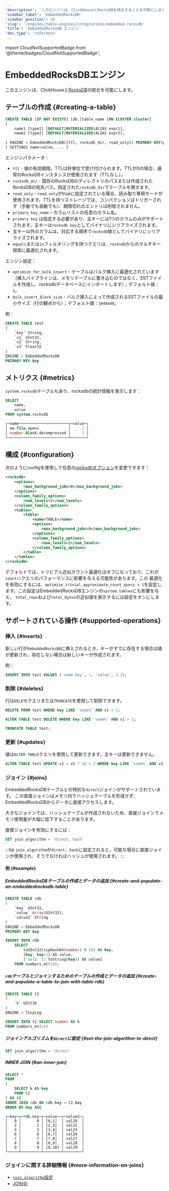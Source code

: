```yaml
---
'description': 'このエンジンは、ClickHouseとRocksDBを統合することを可能にします'
'sidebar_label': 'EmbeddedRocksDB'
'sidebar_position': 50
'slug': '/engines/table-engines/integrations/embedded-rocksdb'
'title': 'EmbeddedRocksDB エンジン'
'doc_type': 'reference'
---
```


import CloudNotSupportedBadge from '@theme/badges/CloudNotSupportedBadge';


# EmbeddedRocksDBエンジン

<CloudNotSupportedBadge />

このエンジンは、ClickHouseと[RocksDB](http://rocksdb.org/)の統合を可能にします。

## テーブルの作成 {#creating-a-table}

```sql
CREATE TABLE [IF NOT EXISTS] [db.]table_name [ON CLUSTER cluster]
(
    name1 [type1] [DEFAULT|MATERIALIZED|ALIAS expr1],
    name2 [type2] [DEFAULT|MATERIALIZED|ALIAS expr2],
    ...
) ENGINE = EmbeddedRocksDB([ttl, rocksdb_dir, read_only]) PRIMARY KEY(primary_key_name)
[ SETTINGS name=value, ... ]
```

エンジンパラメータ：

- `ttl` - 値の有効期限。TTLは秒単位で受け付けられます。TTLが0の場合、通常のRocksDBインスタンスが使用されます（TTLなし）。
- `rocksdb_dir` - 既存のRocksDBのディレクトリのパスまたは作成されたRocksDBの宛先パス。指定された`rocksdb_dir`でテーブルを開きます。
- `read_only` - `read_only`がtrueに設定されている場合、読み取り専用モードが使用されます。TTLを持つストレージでは、コンパクションはトリガーされず（手動でも自動でも）、期限切れのエントリは削除されません。
- `primary_key_name` – カラムリストの任意のカラム名。
- `primary key` は指定する必要があり、主キーには1つのカラムのみがサポートされます。主キーは`rocksdb key`としてバイナリにシリアライズされます。
- 主キー以外のカラムは、対応する順序で`rocksdb`値としてバイナリにシリアライズされます。
- `equals`または`in`フィルタリングを持つクエリは、`rocksdb`からのマルチキー探索に最適化されます。

エンジン設定：

- `optimize_for_bulk_insert` – テーブルはバルク挿入に最適化されています（挿入パイプラインは、メモリテーブルに書き込むのではなく、SSTファイルを作成し、rocksdbデータベースにインポートします）；デフォルト値：`1`。
- `bulk_insert_block_size` - バルク挿入によって作成されるSSTファイルの最小サイズ（行の観点から）；デフォルト値：`1048449`。

例：

```sql
CREATE TABLE test
(
    `key` String,
    `v1` UInt32,
    `v2` String,
    `v3` Float32
)
ENGINE = EmbeddedRocksDB
PRIMARY KEY key
```

## メトリクス {#metrics}

`system.rocksdb`テーブルもあり、rocksdbの統計情報を表示します：

```sql
SELECT
    name,
    value
FROM system.rocksdb

┌─name──────────────────────┬─value─┐
│ no.file.opens             │     1 │
│ number.block.decompressed │     1 │
└───────────────────────────┴───────┘
```

## 構成 {#configuration}

次のようにconfigを使用して任意の[rocksdbオプション](https://github.com/facebook/rocksdb/wiki/Option-String-and-Option-Map)を変更できます：

```xml
<rocksdb>
    <options>
        <max_background_jobs>8</max_background_jobs>
    </options>
    <column_family_options>
        <num_levels>2</num_levels>
    </column_family_options>
    <tables>
        <table>
            <name>TABLE</name>
            <options>
                <max_background_jobs>8</max_background_jobs>
            </options>
            <column_family_options>
                <num_levels>2</num_levels>
            </column_family_options>
        </table>
    </tables>
</rocksdb>
```

デフォルトでは、トリビアル近似カウント最適化はオフになっており、これが`count()`クエリのパフォーマンスに影響を与える可能性があります。この
最適化を有効にするには、`optimize_trivial_approximate_count_query = 1`を設定します。この設定はEmbeddedRocksDBエンジンの`system.tables`にも影響を与え、
`total_rows`および`total_bytes`の近似値を表示するには設定をオンにします。

## サポートされている操作 {#supported-operations}

### 挿入 {#inserts}

新しい行が`EmbeddedRocksDB`に挿入されるとき、キーがすでに存在する場合は値が更新され、存在しない場合は新しいキーが作成されます。

例：

```sql
INSERT INTO test VALUES ('some key', 1, 'value', 3.2);
```

### 削除 {#deletes}

行は`DELETE`クエリまたは`TRUNCATE`を使用して削除できます。

```sql
DELETE FROM test WHERE key LIKE 'some%' AND v1 > 1;
```

```sql
ALTER TABLE test DELETE WHERE key LIKE 'some%' AND v1 > 1;
```

```sql
TRUNCATE TABLE test;
```

### 更新 {#updates}

値は`ALTER TABLE`クエリを使用して更新できます。主キーは更新できません。

```sql
ALTER TABLE test UPDATE v1 = v1 * 10 + 2 WHERE key LIKE 'some%' AND v3 > 3.1;
```

### ジョイン {#joins}

EmbeddedRocksDBテーブルとの特別な`direct`ジョインがサポートされています。
この直接ジョインはメモリ内でハッシュテーブルを形成せず、EmbeddedRocksDBからデータに直接アクセスします。

大きなジョインでは、ハッシュテーブルが作成されないため、直接ジョインでメモリ使用量が大幅に低下することがあります。

直接ジョインを有効にするには：
```sql
SET join_algorithm = 'direct, hash'
```

:::tip
`join_algorithm`が`direct, hash`に設定されると、可能な場合に直接ジョインが使用され、そうでなければハッシュが使用されます。
:::

#### 例 {#example}

##### EmbeddedRocksDBテーブルの作成とデータの追加 {#create-and-populate-an-embeddedrocksdb-table}
```sql
CREATE TABLE rdb
(
    `key` UInt32,
    `value` Array(UInt32),
    `value2` String
)
ENGINE = EmbeddedRocksDB
PRIMARY KEY key
```

```sql
INSERT INTO rdb
    SELECT
        toUInt32(sipHash64(number) % 10) AS key,
        [key, key+1] AS value,
        ('val2' || toString(key)) AS value2
    FROM numbers_mt(10);
```

##### `rdb`テーブルとジョインするためのテーブルの作成とデータの追加 {#create-and-populate-a-table-to-join-with-table-rdb}

```sql
CREATE TABLE t2
(
    `k` UInt16
)
ENGINE = TinyLog
```

```sql
INSERT INTO t2 SELECT number AS k
FROM numbers_mt(10)
```

##### ジョインアルゴリズムを`direct`に設定 {#set-the-join-algorithm-to-direct}

```sql
SET join_algorithm = 'direct'
```

##### INNER JOIN {#an-inner-join}
```sql
SELECT *
FROM
(
    SELECT k AS key
    FROM t2
) AS t2
INNER JOIN rdb ON rdb.key = t2.key
ORDER BY key ASC
```
```response
┌─key─┬─rdb.key─┬─value──┬─value2─┐
│   0 │       0 │ [0,1]  │ val20  │
│   2 │       2 │ [2,3]  │ val22  │
│   3 │       3 │ [3,4]  │ val23  │
│   6 │       6 │ [6,7]  │ val26  │
│   7 │       7 │ [7,8]  │ val27  │
│   8 │       8 │ [8,9]  │ val28  │
│   9 │       9 │ [9,10] │ val29  │
└─────┴─────────┴────────┴────────┘
```

### ジョインに関する詳細情報 {#more-information-on-joins}
- [`join_algorithm`設定](/operations/settings/settings.md#join_algorithm)
- [JOIN句](/sql-reference/statements/select/join.md)
